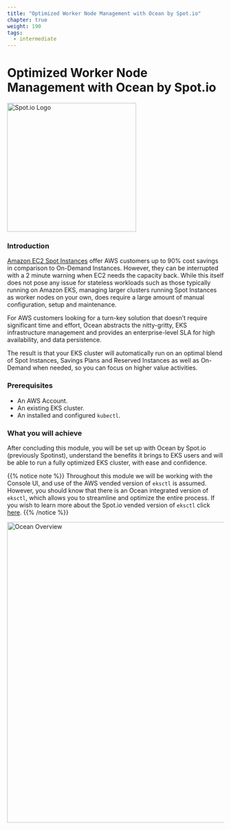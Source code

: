 ```yaml
---
title: "Optimized Worker Node Management with Ocean by Spot.io"
chapter: true
weight: 190
tags:
  - intermediate
---
```


# Optimized Worker Node Management with Ocean by Spot.io

<img src="/images/ocean/spot_logo.png" alt="Spot.io Logo" width="300"/>

### Introduction
[Amazon EC2 Spot Instances](https://aws.amazon.com/ec2/spot/) offer AWS customers up to 90% cost savings in comparison to On-Demand Instances. However, they can be interrupted with a 2 minute warning when EC2 needs the capacity back. While this itself does not pose any issue for stateless workloads such as those typically running on Amazon EKS, managing larger clusters running Spot Instances as worker nodes on your own, does require a large amount of manual configuration, setup and maintenance.

For AWS customers looking for a turn-key solution that doesn’t require significant time and effort, Ocean abstracts the nitty-gritty, EKS infrastructure management and provides an enterprise-level SLA for high availability, and data persistence. 

The result is that your EKS cluster will automatically run on an optimal blend of Spot Instances, Savings Plans and Reserved Instances as well as On-Demand when needed, so you can focus on higher value activities. 

### Prerequisites
 - An AWS Account.
 - An existing EKS cluster.
 - An installed and configured `kubectl`.

### What you will achieve
After concluding this module, you will be set up with Ocean by Spot.io (previously Spotinst), understand the benefits it brings to EKS users and will be able to run a fully optimized EKS cluster, with ease and confidence.

{{% notice note %}}
Throughout this module we will be working with the Console UI, and use of the AWS vended version of `eksctl` is assumed. However, you should know that there is an Ocean integrated version of `eksctl`, which allows you to streamline and optimize the entire process. If you wish to learn more about the Spot.io vended version of `eksctl` click [here](https://spot.io/blog/eks-done-right-from-control-plane-to-worker-nodes/).
{{% /notice %}}


<img src="/images/ocean/ocean_overview.png" alt="Ocean Overview" width="700"/>


